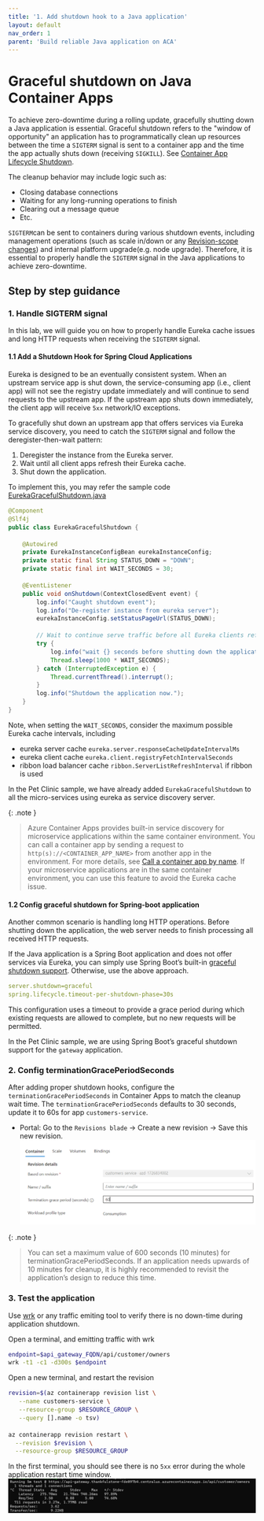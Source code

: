 ```yaml
---
title: '1. Add shutdown hook to a Java application'
layout: default
nav_order: 1
parent: 'Build reliable Java application on ACA'
---
```


# Graceful shutdown on Java Container Apps
To achieve zero-downtime during a rolling update, gracefully shutting down a Java application is essential. Graceful shutdown refers to the "window of opportunity" an application has to programmatically clean up resources between the time a `SIGTERM` signal is sent to a container app and the time the app actually shuts down (receiving `SIGKILL`). See [Container App Lifecycle Shutdown](https://learn.microsoft.com/en-us/azure/container-apps/application-lifecycle-management#shutdown).

The cleanup behavior may include logic such as:
- Closing database connections
- Waiting for any long-running operations to finish
- Clearing out a message queue
- Etc.

`SIGTERM`can be sent to containers during various shutdown events, including management operations (such as scale in/down or any [Revision-scope changes](https://learn.microsoft.com/en-us/azure/container-apps/revisions#revision-scope-changes)) and internal platform upgrade(e.g. node upgrade). Therefore, it is essential to properly handle the `SIGTERM` signal in the Java applications to achieve zero-downtime.


## Step by step guidance

### 1. Handle SIGTERM signal
In this lab, we will guide you on how to properly handle Eureka cache issues and long HTTP requests when receiving the `SIGTERM` signal.

#### 1.1 Add a Shutdown Hook for Spring Cloud Applications

Eureka is designed to be an eventually consistent system. When an upstream service app is shut down, the service-consuming app (i.e., client app) will not see the registry update immediately and will continue to send requests to the upstream app. If the upstream app shuts down immediately, the client app will receive `5xx` network/IO exceptions.

To gracefully shut down an upstream app that offers services via Eureka service discovery, you need to catch the `SIGTERM` signal and follow the deregister-then-wait pattern:
1) Deregister the instance from the Eureka server.
2) Wait until all client apps refresh their Eureka cache.
3) Shut down the application.

To implement this, you may refer the sample code [EurekaGracefulShutdown.java](https://github.com/Azure-Samples/java-microservices-aca-lab/blob/main/src/spring-petclinic-customers-service/src/main/java/org/springframework/samples/petclinic/customers/shutdown/EurekaGracefulShutdown.java)

```java
@Component
@Slf4j
public class EurekaGracefulShutdown {

    @Autowired
    private EurekaInstanceConfigBean eurekaInstanceConfig;
    private static final String STATUS_DOWN = "DOWN";
    private static final int WAIT_SECONDS = 30;

    @EventListener
    public void onShutdown(ContextClosedEvent event) {
        log.info("Caught shutdown event");
        log.info("De-register instance from eureka server");
        eurekaInstanceConfig.setStatusPageUrl(STATUS_DOWN);

        // Wait to continue serve traffic before all Eureka clients refresh their cache
        try {
            log.info("wait {} seconds before shutting down the application", WAIT_SECONDS);
            Thread.sleep(1000 * WAIT_SECONDS); 
        } catch (InterruptedException e) {
            Thread.currentThread().interrupt();
        }
        log.info("Shutdown the application now.");
    }
}
   ```

Note, when setting the `WAIT_SECONDS`, consider the maximum possible Eureka cache intervals, including
- eureka server cache `eureka.server.responseCacheUpdateIntervalMs`
- eureka client cache `eureka.client.registryFetchIntervalSeconds`
- ribbon load balancer cache `ribbon.ServerListRefreshInterval` if ribbon is used

In the Pet Clinic sample, we have already added `EurekaGracefulShutdown` to all the micro-services using eureka as service discovery server.


{: .note }
> Azure Container Apps provides built-in service discovery for microservice applications within the same container environment. You can call a container app by sending a request to `http(s)://<CONTAINER_APP_NAME>` from another app in the environment. For more details, see [Call a container app by name](https://learn.microsoft.com/en-us/azure/container-apps/connect-apps?tabs=bash#call-a-container-app-by-name). If your microservice applications are in the same container environment, you can use this feature to avoid the Eureka cache issue.

#### 1.2 Config graceful shutdown for Spring-boot application
Another common scenario is handling long HTTP operations. Before shutting down the application, the web server needs to finish processing all received HTTP requests.

If the Java application is a Spring Boot application and does not offer services via Eureka, you can simply use Spring Boot’s built-in [graceful shutdown support](https://docs.spring.io/spring-boot/reference/web/graceful-shutdown.html). Otherwise, use the above approach.

```yaml
server.shutdown=graceful
spring.lifecycle.timeout-per-shutdown-phase=30s
```
This configuration uses a timeout to provide a grace period during which existing requests are allowed to complete, but no new requests will be permitted. 

In the Pet Clinic sample, we are using Spring Boot’s graceful shutdown support for the `gateway` application.


### 2. Config terminationGracePeriodSeconds
After adding proper shutdown hooks, configure the `terminationGracePeriodSeconds` in Container Apps to match the cleanup wait time. The `terminationGracePeriodSeconds` defaults to 30 seconds, update it to 60s for app `customers-service`.

- Portal: Go to the `Revisions blade` -> Create a new revision -> Save this new revision.
![lab 10 grace periods](../../images/lab10-grace.png)

{: .note }
> You can set a maximum value of 600 seconds (10 minutes) for    terminationGracePeriodSeconds. If an application needs upwards of 10 minutes for cleanup, it is highly recommended to revisit the application’s design to reduce this time.

### 3. Test the application
Use [wrk](https://github.com/wg/wrk) or any traffic emiting tool to verify there is no down-time during application shutdown.

Open a terminal, and emitting traffic with wrk
```bash
endpoint=$api_gateway_FQDN/api/customer/owners
wrk -t1 -c1 -d300s $endpoint
```

Open a new terminal, and restart the revision 
```bash
revision=$(az containerapp revision list \
   --name customers-service \
   --resource-group $RESOURCE_GROUP \
   --query [].name -o tsv)

az containerapp revision restart \
  --revision $revision \
  --resource-group $RESOURCE_GROUP
```

In the first terminal, you should see there is no `5xx` error during the whole application restart time window.
![lab 10 no dontime](../../images/lab10-no-downtime.png)


